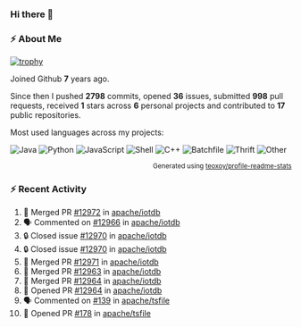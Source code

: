 ### Hi there 👋

### :zap: About Me

[![trophy](https://github-profile-trophy.vercel.app/?username=HTHou&theme=onedark)](https://github.com/ryo-ma/github-profile-trophy)
   
Joined Github **7** years ago.

Since then I pushed **2798** commits, opened **36** issues, submitted **998** pull requests, received **1** stars across **6** personal projects and contributed to **17** public repositories.

Most used languages across my projects:

![Java](https://img.shields.io/static/v1?style=flat-square&label=%E2%A0%80&color=555&labelColor=%23b07219&message=Java%EF%B8%B196.4%25)
![Python](https://img.shields.io/static/v1?style=flat-square&label=%E2%A0%80&color=555&labelColor=%233572A5&message=Python%EF%B8%B10.8%25)
![JavaScript](https://img.shields.io/static/v1?style=flat-square&label=%E2%A0%80&color=555&labelColor=%23f1e05a&message=JavaScript%EF%B8%B10.6%25)
![Shell](https://img.shields.io/static/v1?style=flat-square&label=%E2%A0%80&color=555&labelColor=%2389e051&message=Shell%EF%B8%B10.4%25)
![C++](https://img.shields.io/static/v1?style=flat-square&label=%E2%A0%80&color=555&labelColor=%23f34b7d&message=C%2B%2B%EF%B8%B10.4%25)
![Batchfile](https://img.shields.io/static/v1?style=flat-square&label=%E2%A0%80&color=555&labelColor=%23C1F12E&message=Batchfile%EF%B8%B10.3%25)
![Thrift](https://img.shields.io/static/v1?style=flat-square&label=%E2%A0%80&color=555&labelColor=%23D12127&message=Thrift%EF%B8%B10.2%25)
![Other](https://img.shields.io/static/v1?style=flat-square&label=%E2%A0%80&color=555&labelColor=%23ededed&message=Other%EF%B8%B10.4%25)

<p align="right"><sub>Generated using <a href="https://github.com/marketplace/actions/profile-readme-stats">teoxoy/profile-readme-stats</a></sub></p>


<!--![](https://github.com/HTHou/HTHou/blob/output/github-contribution-grid-snake.svg)-->

<!--![Haonan Hou's github stats](https://github-readme-stats.vercel.app/api?username=HTHou&count_private=true&show_icons=true&theme=onedark)-->

<!--![Haonan Hou's wakatime stats](https://github-readme-stats.vercel.app/api/wakatime?username=HTHou&layout=compact&theme=onedark)-->

<!--![Top Langs](https://github-readme-stats.vercel.app/api/top-langs/?username=HTHou&theme=onedark&layout=compact)-->

### :zap: Recent Activity
<!--START_SECTION:activity-->
1. 🎉 Merged PR [#12972](https://github.com/apache/iotdb/pull/12972) in [apache/iotdb](https://github.com/apache/iotdb)
2. 🗣 Commented on [#12966](https://github.com/apache/iotdb/issues/12966#issuecomment-2237849652) in [apache/iotdb](https://github.com/apache/iotdb)
3. 🔒 Closed issue [#12970](https://github.com/apache/iotdb/issues/12970) in [apache/iotdb](https://github.com/apache/iotdb)
4. 🔒 Closed issue [#12970](https://github.com/apache/iotdb/issues/12970) in [apache/iotdb](https://github.com/apache/iotdb)
5. 🎉 Merged PR [#12971](https://github.com/apache/iotdb/pull/12971) in [apache/iotdb](https://github.com/apache/iotdb)
6. 🎉 Merged PR [#12963](https://github.com/apache/iotdb/pull/12963) in [apache/iotdb](https://github.com/apache/iotdb)
7. 🎉 Merged PR [#12964](https://github.com/apache/iotdb/pull/12964) in [apache/iotdb](https://github.com/apache/iotdb)
8. 💪 Opened PR [#12964](https://github.com/apache/iotdb/pull/12964) in [apache/iotdb](https://github.com/apache/iotdb)
9. 🗣 Commented on [#139](https://github.com/apache/tsfile/pull/139#issuecomment-2235292718) in [apache/tsfile](https://github.com/apache/tsfile)
10. 💪 Opened PR [#178](https://github.com/apache/tsfile/pull/178) in [apache/tsfile](https://github.com/apache/tsfile)
<!--END_SECTION:activity-->

<!--
**HTHou/HTHou** is a ✨ _special_ ✨ repository because its `README.md` (this file) appears on your GitHub profile.

Here are some ideas to get you started:

- 🔭 I’m currently working on ...
- 🌱 I’m currently learning ...
- 👯 I’m looking to collaborate on ...
- 🤔 I’m looking for help with ...
- 💬 Ask me about ...
- 📫 How to reach me: ...
- 😄 Pronouns: ...
- ⚡ Fun fact: ...
-->
